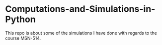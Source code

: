 # Computations-and-Simulations-in-Python
This repo is about some of the simulations I have done with regards to the course MSN-514. 

